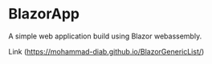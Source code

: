 # BlazorApp
A simple web application build using Blazor webassembly.

Link (https://mohammad-diab.github.io/BlazorGenericList/) 
